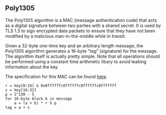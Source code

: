 ## Poly1305
The Poly1305 algorithm is a MAC (message authentication code) that acts as a
digital signature between two parties with a shared secret. It is used by
TLS 1.3 to sign encrypted data packets to ensure that they have not been
modified by a malicious man-in-the-middle while in transit.

Given a 32-byte one-time key and an arbitrary length message, the Poly1305 algorithm
generates a 16-byte "tag" (signature) for the message. The algorithm itself is
actually pretty simple. Note that all operations should be performed using
a constant time arithmetic libary to avoid leaking information about the key.

The specification for this MAC can be found [here](https://datatracker.ietf.org/doc/html/rfc8439#section-2.5).
```
r = key[0:16] & 0x0ffffffc0ffffffc0ffffffc0fffffff
s = key[16:32]
p = 2^130 - 5
for 16-byte block b in message
    a = (a + b) * r % p
tag = a + s
```
